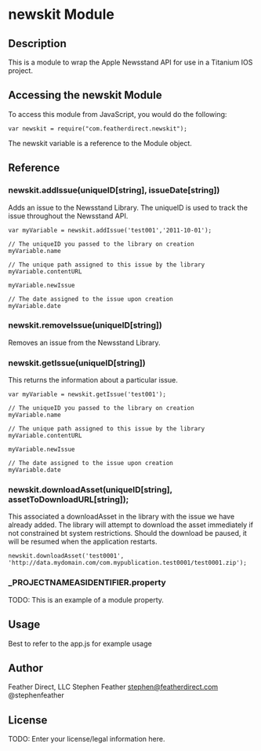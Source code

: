 # newskit Module

## Description

This is a module to wrap the Apple Newsstand API for use in a Titanium IOS project.

## Accessing the newskit Module

To access this module from JavaScript, you would do the following:

	var newskit = require("com.featherdirect.newskit");

The newskit variable is a reference to the Module object.	

## Reference


### newskit.addIssue(uniqueID[string], issueDate[string])

Adds an issue to the Newsstand Library.  The uniqueID is used to track the issue throughout the Newsstand API.

	var myVariable = newskit.addIssue('test001','2011-10-01');

	// The uniqueID you passed to the library on creation
	myVariable.name 

	// The unique path assigned to this issue by the library
	myVariable.contentURL

	myVariable.newIssue

	// The date assigned to the issue upon creation
	myVariable.date 

### newskit.removeIssue(uniqueID[string])

Removes an issue from the Newsstand Library.  

### newskit.getIssue(uniqueID[string])

This returns the information about a particular issue.

	var myVariable = newskit.getIssue('test001');

	// The uniqueID you passed to the library on creation
	myVariable.name 

	// The unique path assigned to this issue by the library
	myVariable.contentURL

	myVariable.newIssue

	// The date assigned to the issue upon creation
	myVariable.date 

### newskit.downloadAsset(uniqueID[string], assetToDownloadURL[string]);

This associated a downloadAsset in the library with the issue we have already added.  The library will attempt to download the asset immediately if not constrained bt system restrictions. Should the download be paused, it will be resumed when the application restarts.

	newskit.downloadAsset('test0001', 'http://data.mydomain.com/com.mypublication.test0001/test0001.zip');


### ___PROJECTNAMEASIDENTIFIER__.property

TODO: This is an example of a module property.

## Usage

Best to refer to the app.js for example usage

## Author

Feather Direct, LLC
Stephen Feather
stephen@featherdirect.com
@stephenfeather

## License

TODO: Enter your license/legal information here.
